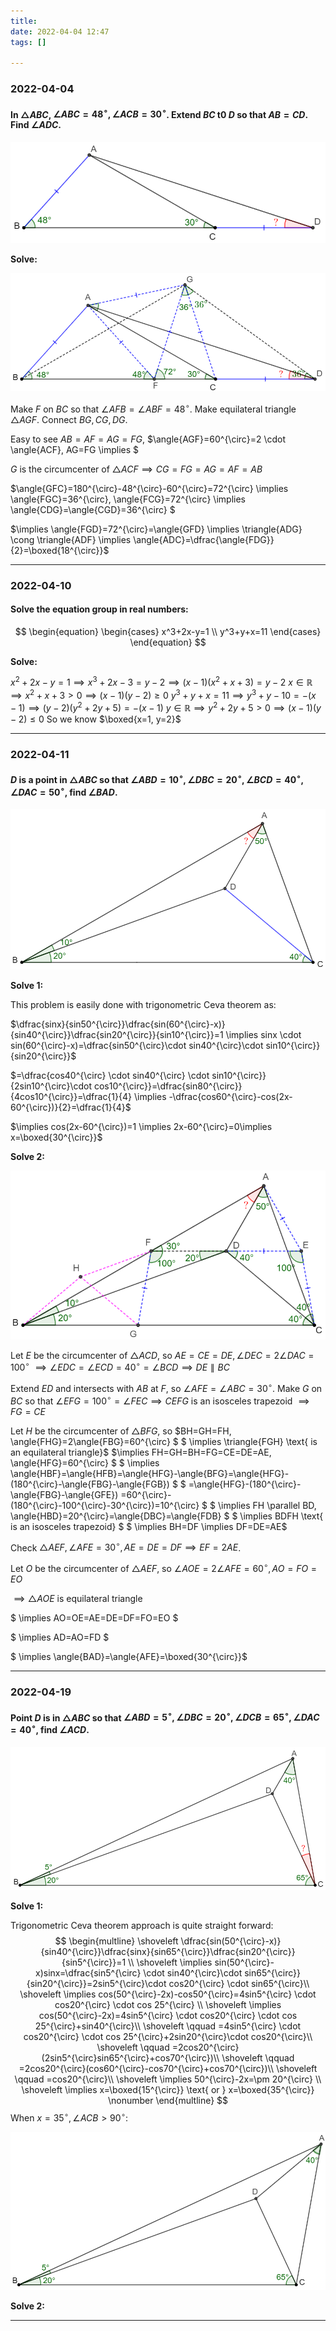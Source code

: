```yaml
---
title:
date: 2022-04-04 12:47
tags: []

---
```


### 2022-04-04

#### In $\triangle{ABC}$, $\angle{ABC}=48^{\circ}, \angle{ACB}=30^{\circ}$. Extend $BC$ t0 $D$ so that $AB=CD$. Find $\angle{ADC}$.

![image-20220404125034395](/assets/images/2022-04/image-20220404125034395.png)

**Solve:**

![image-20220404130506938](/assets/images/2022-04/image-20220404125258142.png)

Make $F$ on $BC$ so that $\angle{AFB}=\angle{ABF}=48^{\circ}$. Make equilateral triangle $\triangle{AGF}$. Connect $BG, CG, DG$.

Easy to see $AB=AF=AG=FG$, $\angle{AGF}=60^{\circ}=2 \cdot \angle{ACF}, AG=FG \implies $

$G$ is the circumcenter of $\triangle{ACF} \implies CG=FG=AG=AF=AB$

$\angle{GFC}=180^{\circ}-48^{\circ}-60^{\circ}=72^{\circ} \implies \angle{FGC}=36^{\circ}, \angle{FCG}=72^{\circ} \implies \angle{CDG}=\angle{CGD}=36^{\circ} $

$\implies \angle{FGD}=72^{\circ}=\angle{GFD} \implies \triangle{ADG} \cong \triangle{ADF} \implies \angle{ADC}=\dfrac{\angle{FDG}}{2}=\boxed{18^{\circ}}$

---

### 2022-04-10

#### Solve the equation group in real numbers:
$$
\begin{equation}
\begin{cases}
x^3+2x-y=1 \\
y^3+y+x=11
\end{cases}
\end{equation}
$$

**Solve:**

$x^2+2x-y=1 \implies x^3+2x-3=y-2 \implies (x-1)(x^2+x+3)=y-2$
$x \in \mathbb{R} \implies x^2+x+3 > 0 \implies (x-1)(y-2) \ge 0$
$y^3+y+x=11 \implies y^3+y-10=-(x-1) \implies (y-2)(y^2+2y+5)=-(x-1)$
$y \in \mathbb{R} \implies y^2+2y+5 > 0 \implies (x-1)(y-2) \le 0$
So we know $\boxed{x=1, y=2}$

---

### 2022-04-11

#### $D$ is a point in $\triangle{ABC}$ so that $\angle{ABD}=10^{\circ}, \angle{DBC}=20^{\circ}, \angle{BCD}=40^{\circ}, \angle{DAC}=50^{\circ}$, find $\angle{BAD}$.

![image-20220411175858333](/assets/images/2022-04/image-20220411175858333.png)

**Solve 1:**

This problem is easily done with trigonometric Ceva theorem as:

$\dfrac{sinx}{sin50^{\circ}}\dfrac{sin(60^{\circ}-x)}{sin40^{\circ}}\dfrac{sin20^{\circ}}{sin10^{\circ}}=1 \implies sinx \cdot sin(60^{\circ}-x)=\dfrac{sin50^{\circ}\cdot sin40^{\circ}\cdot sin10^{\circ}}{sin20^{\circ}}$

$=\dfrac{cos40^{\circ} \cdot sin40^{\circ} \cdot sin10^{\circ}}{2sin10^{\circ}\cdot cos10^{\circ}}=\dfrac{sin80^{\circ}}{4cos10^{\circ}}=\dfrac{1}{4} \implies -\dfrac{cos60^{\circ}-cos(2x-60^{\circ})}{2}=\dfrac{1}{4}$

$\implies cos(2x-60^{\circ})=1 \implies 2x-60^{\circ}=0\implies x=\boxed{30^{\circ}}$

**Solve 2:**

![image-20220411182229404](/assets/images/2022-04/image-20220411180410742.png)

Let $E$ be the circumcenter of $\triangle{ACD}$, so $AE=CE=DE, \angle{DEC}=2\angle{DAC}=100^{\circ}$
$\implies \angle{EDC}=\angle{ECD}=40^{\circ}=\angle{BCD} \implies DE \parallel BC$

Extend $ED$ and intersects with $AB$ at $F$, so $\angle{AFE}=\angle{ABC}=30^{\circ}$. Make $G$ on $BC$ so that $\angle{EFG}=100^{\circ}=\angle{FEC} \implies CEFG$ is an isosceles trapezoid $\implies FG=CE$

Let $H$ be the circumcenter of $\triangle{BFG}$, so $BH=GH=FH, \angle{FHG}=2\angle{FBG}=60^{\circ} $
$ \implies \triangle{FGH} \text{ is an equilateral triangle}$
$\implies FH=GH=BH=FG=CE=DE=AE, \angle{HFG}=60^{\circ} $
$ \implies \angle{HBF}=\angle{HFB}=\angle{HFG}-\angle{BFG}=\angle{HFG}-(180^{\circ}-\angle{FBG}-\angle{FGB}) $
$ =\angle{HFG}-(180^{\circ}-\angle{FBG}-\angle{GFE}) =60^{\circ}-(180^{\circ}-100^{\circ}-30^{\circ})=10^{\circ} $
$ \implies FH \parallel BD, \angle{HBD}=20^{\circ}=\angle{DBC}=\angle{FDB} $
$ \implies BDFH \text{ is an isosceles trapezoid} $
$ \implies BH=DF \implies DF=DE=AE$

Check $\triangle{AEF}, \angle{AFE}=30^{\circ}, AE=DE=DF \implies EF=2AE$.

Let $O$ be the circumcenter of $\triangle{AEF}$, so $\angle{AOE}=2 \angle{AFE}=60^{\circ}, AO=FO=EO$

$\implies \triangle{AOE} \text{ is equilateral triangle}$

$ \implies AO=OE=AE=DE=DF=FO=EO $

$ \implies AD=AO=FD $

$ \implies \angle{BAD}=\angle{AFE}=\boxed{30^{\circ}}$

---

### 2022-04-19

#### Point $D$ is in $\triangle{ABC}$ so that $\angle{ABD}=5^{\circ}, \angle{DBC}=20^{\circ}, \angle{DCB}=65^{\circ}, \angle{DAC}=40^{\circ}$, find $\angle{ACD}$.

![image-20220419155421788](/assets/images/2022-04/image-20220419155302818.png)

**Solve 1:**

Trigonometric Ceva theorem approach is quite straight forward:
$$
\begin{multline}
\shoveleft \dfrac{sin(50^{\circ}-x)}{sin40^{\circ}}\dfrac{sinx}{sin65^{\circ}}\dfrac{sin20^{\circ}}{sin5^{\circ}}=1 \\
\shoveleft \implies sin(50^{\circ}-x)sinx=\dfrac{sin5^{\circ} \cdot sin40^{\circ}\cdot sin65^{\circ}}{sin20^{\circ}}=2sin5^{\circ}\cdot cos20^{\circ} \cdot sin65^{\circ}\\
\shoveleft \implies cos(50^{\circ}-2x)-cos50^{\circ}=4sin5^{\circ} \cdot cos20^{\circ} \cdot cos 25^{\circ} \\
\shoveleft \implies cos(50^{\circ}-2x)=4sin5^{\circ} \cdot cos20^{\circ} \cdot cos 25^{\circ}+sin40^{\circ}\\
 \shoveleft \qquad =4sin5^{\circ} \cdot cos20^{\circ} \cdot cos 25^{\circ}+2sin20^{\circ}\cdot cos20^{\circ}\\
 \shoveleft \qquad =2cos20^{\circ}(2sin5^{\circ}sin65^{\circ}+cos70^{\circ})\\
 \shoveleft \qquad =2cos20^{\circ}(cos60^{\circ}-cos70^{\circ}+cos70^{\circ})\\
 \shoveleft \qquad =cos20^{\circ}\\
\shoveleft \implies 50^{\circ}-2x=\pm 20^{\circ} \\
\shoveleft \implies x=\boxed{15^{\circ}} \text{ or } x=\boxed{35^{\circ}} \nonumber
\end{multline}
$$
When $x=35^{\circ}, \angle{ACB} > 90^{\circ}$:

![image-20220421061637833](/assets/images/2022-04/image-20220421061637833.png)

**Solve 2:**

---





